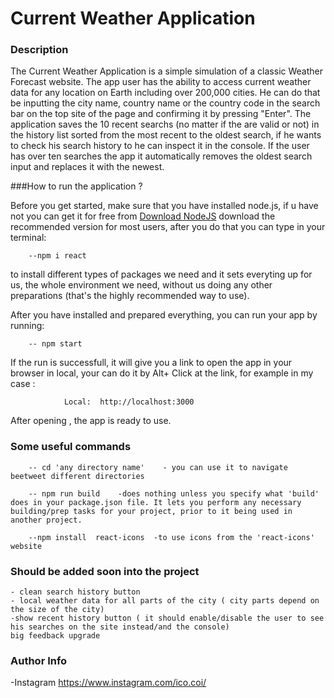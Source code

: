 # Current Weather Application

### Description

The Current Weather Application is a simple simulation of a classic Weather Forecast  website. The app user has the ability to access current weather data for any location on Earth including over 200,000 cities. He can do that be inputting the city name, country name or  the country code in the search bar on the top site of the page and confirming it by pressing "Enter".  The application  saves the 10  recent searchs (no matter if the are valid or not) in the history list sorted from the most recent to the oldest search, if he wants to check his search history to he can inspect it in the console. If the user has over ten searches the app it automatically removes the oldest search input and replaces it with the newest.

###How to run the application ? 

Before you get started, make sure that you have installed node.js, if u have  not  you can get it for free from [Download NodeJS](http:/https://nodejs.org/en// "Download NodeJS") download the recommended version for most users, after you do that you can type in your terminal:

		--npm i react

 to install different types of packages we need and it sets everyting up for us, the whole environment we need, without us doing any other preparations (that's the highly recommended way to use).
 
 After you have installed and prepared everything, you can run your app by running:
 
 		-- npm start 
		
If the run is successfull, it will give you a link to open the app in your browser in local, your can do it by Alt+ Click at the link, for example in my case :

				Local: 	http://localhost:3000   

After opening , the app is ready to use.

### Some useful commands

		-- cd 'any directory name'    - you can use it to navigate beetweet different directories

		-- npm run build    -does nothing unless you specify what 'build' does in your package.json file. It lets you perform any necessary building/prep tasks for your project, prior to it being used in another project.
		
		--npm install  react-icons  -to use icons from the 'react-icons' website
		
###  Should be added soon into the project

	- clean search history button
	- local weather data for all parts of the city ( city parts depend on the size of the city)
	-show recent history button ( it should enable/disable the user to see his searches on the site instead/and the console)
	big feedback upgrade


### Author Info

-Instagram https://www.instagram.com/ico.coi/















